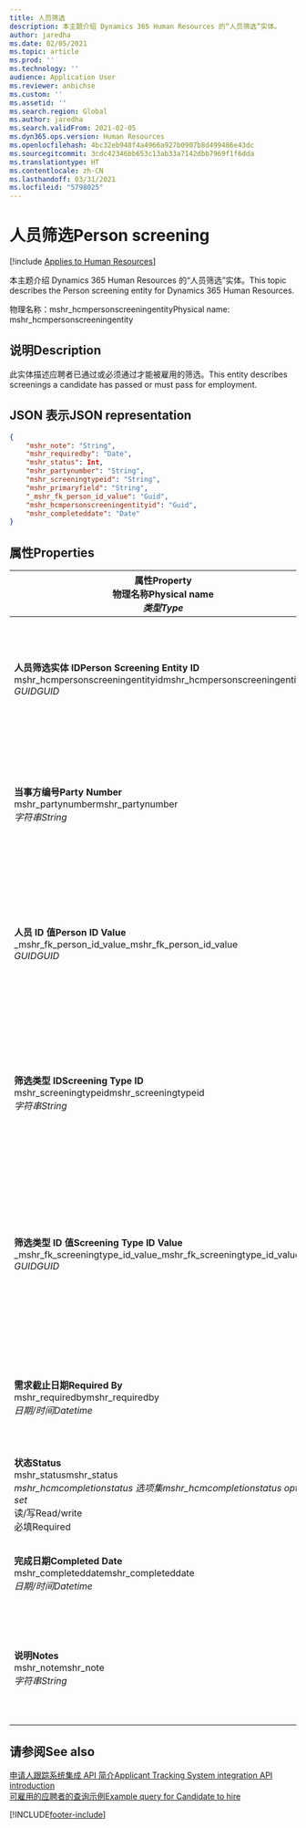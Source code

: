 ```yaml
---
title: 人员筛选
description: 本主题介绍 Dynamics 365 Human Resources 的“人员筛选”实体。
author: jaredha
ms.date: 02/05/2021
ms.topic: article
ms.prod: ''
ms.technology: ''
audience: Application User
ms.reviewer: anbichse
ms.custom: ''
ms.assetid: ''
ms.search.region: Global
ms.author: jaredha
ms.search.validFrom: 2021-02-05
ms.dyn365.ops.version: Human Resources
ms.openlocfilehash: 4bc32eb948f4a4966a927b0907b8d499486e43dc
ms.sourcegitcommit: 3cdc42346bb653c13ab33a7142dbb7969f1f6dda
ms.translationtype: HT
ms.contentlocale: zh-CN
ms.lasthandoff: 03/31/2021
ms.locfileid: "5798025"
---
```

# <a name="person-screening"></a><span data-ttu-id="9a35c-103">人员筛选</span><span class="sxs-lookup"><span data-stu-id="9a35c-103">Person screening</span></span>

[!include [Applies to Human Resources](../includes/applies-to-hr.md)]

<span data-ttu-id="9a35c-104">本主题介绍 Dynamics 365 Human Resources 的“人员筛选”实体。</span><span class="sxs-lookup"><span data-stu-id="9a35c-104">This topic describes the Person screening entity for Dynamics 365 Human Resources.</span></span>

<span data-ttu-id="9a35c-105">物理名称：mshr_hcmpersonscreeningentity</span><span class="sxs-lookup"><span data-stu-id="9a35c-105">Physical name: mshr_hcmpersonscreeningentity</span></span>

## <a name="description"></a><span data-ttu-id="9a35c-106">说明</span><span class="sxs-lookup"><span data-stu-id="9a35c-106">Description</span></span>

<span data-ttu-id="9a35c-107">此实体描述应聘者已通过或必须通过才能被雇用的筛选。</span><span class="sxs-lookup"><span data-stu-id="9a35c-107">This entity describes screenings a candidate has passed or must pass for employment.</span></span>

## <a name="json-representation"></a><span data-ttu-id="9a35c-108">JSON 表示</span><span class="sxs-lookup"><span data-stu-id="9a35c-108">JSON representation</span></span>

```json
{
    "mshr_note": "String",
    "mshr_requiredby": "Date",
    "mshr_status": Int,
    "mshr_partynumber": "String",
    "mshr_screeningtypeid": "String",
    "mshr_primaryfield": "String",
    "_mshr_fk_person_id_value": "Guid",
    "mshr_hcmpersonscreeningentityid": "Guid",
    "mshr_completeddate": "Date"
}
```

## <a name="properties"></a><span data-ttu-id="9a35c-109">属性</span><span class="sxs-lookup"><span data-stu-id="9a35c-109">Properties</span></span>

| <span data-ttu-id="9a35c-110">属性</span><span class="sxs-lookup"><span data-stu-id="9a35c-110">Property</span></span><br><span data-ttu-id="9a35c-111">**物理名称**</span><span class="sxs-lookup"><span data-stu-id="9a35c-111">**Physical name**</span></span><br><span data-ttu-id="9a35c-112">**_类型_**</span><span class="sxs-lookup"><span data-stu-id="9a35c-112">**_Type_**</span></span> | <span data-ttu-id="9a35c-113">使用</span><span class="sxs-lookup"><span data-stu-id="9a35c-113">Use</span></span> | <span data-ttu-id="9a35c-114">说明</span><span class="sxs-lookup"><span data-stu-id="9a35c-114">Description</span></span> |
| --- | --- | --- |
| <span data-ttu-id="9a35c-115">**人员筛选实体 ID**</span><span class="sxs-lookup"><span data-stu-id="9a35c-115">**Person Screening Entity ID**</span></span><br><span data-ttu-id="9a35c-116">mshr_hcmpersonscreeningentityid</span><span class="sxs-lookup"><span data-stu-id="9a35c-116">mshr_hcmpersonscreeningentityid</span></span><br><span data-ttu-id="9a35c-117">*GUID*</span><span class="sxs-lookup"><span data-stu-id="9a35c-117">*GUID*</span></span> | <span data-ttu-id="9a35c-118">只读</span><span class="sxs-lookup"><span data-stu-id="9a35c-118">Read-only</span></span><br><span data-ttu-id="9a35c-119">必填</span><span class="sxs-lookup"><span data-stu-id="9a35c-119">Required</span></span><br><span data-ttu-id="9a35c-120">系统生成</span><span class="sxs-lookup"><span data-stu-id="9a35c-120">System-generated</span></span> | <span data-ttu-id="9a35c-121">人员筛选记录的唯一主要标识符。</span><span class="sxs-lookup"><span data-stu-id="9a35c-121">Unique primary identifier for the person screening record.</span></span> |
| <span data-ttu-id="9a35c-122">**当事方编号**</span><span class="sxs-lookup"><span data-stu-id="9a35c-122">**Party Number**</span></span><br><span data-ttu-id="9a35c-123">mshr_partynumber</span><span class="sxs-lookup"><span data-stu-id="9a35c-123">mshr_partynumber</span></span><br><span data-ttu-id="9a35c-124">*字符串*</span><span class="sxs-lookup"><span data-stu-id="9a35c-124">*String*</span></span> | <span data-ttu-id="9a35c-125">读/写</span><span class="sxs-lookup"><span data-stu-id="9a35c-125">Read/write</span></span><br><span data-ttu-id="9a35c-126">必填</span><span class="sxs-lookup"><span data-stu-id="9a35c-126">Required</span></span> | <span data-ttu-id="9a35c-127">与应聘者关联的当事方（人员）编号。</span><span class="sxs-lookup"><span data-stu-id="9a35c-127">The party (person) number associated with the candidate.</span></span> |
| <span data-ttu-id="9a35c-128">**人员 ID 值**</span><span class="sxs-lookup"><span data-stu-id="9a35c-128">**Person ID Value**</span></span><br><span data-ttu-id="9a35c-129">_mshr_fk_person_id_value</span><span class="sxs-lookup"><span data-stu-id="9a35c-129">_mshr_fk_person_id_value</span></span><br><span data-ttu-id="9a35c-130">*GUID*</span><span class="sxs-lookup"><span data-stu-id="9a35c-130">*GUID*</span></span> | <span data-ttu-id="9a35c-131">只读</span><span class="sxs-lookup"><span data-stu-id="9a35c-131">Read-only</span></span><br><span data-ttu-id="9a35c-132">必填</span><span class="sxs-lookup"><span data-stu-id="9a35c-132">Required</span></span><br><span data-ttu-id="9a35c-133">外键：mshr_dirpersonentity 的 mshr_dirpersonentityid</span><span class="sxs-lookup"><span data-stu-id="9a35c-133">Foreign key: mshr_dirpersonentityid of mshr_dirpersonentity</span></span> | <span data-ttu-id="9a35c-134">系统生成的当事方（人员）实体记录的标识符。</span><span class="sxs-lookup"><span data-stu-id="9a35c-134">The system-generated identifier of the party (person) entity record.</span></span> |
| <span data-ttu-id="9a35c-135">**筛选类型 ID**</span><span class="sxs-lookup"><span data-stu-id="9a35c-135">**Screening Type ID**</span></span><br><span data-ttu-id="9a35c-136">mshr_screeningtypeid</span><span class="sxs-lookup"><span data-stu-id="9a35c-136">mshr_screeningtypeid</span></span><br><span data-ttu-id="9a35c-137">*字符串*</span><span class="sxs-lookup"><span data-stu-id="9a35c-137">*String*</span></span> | <span data-ttu-id="9a35c-138">读/写</span><span class="sxs-lookup"><span data-stu-id="9a35c-138">Read/write</span></span><br><span data-ttu-id="9a35c-139">必填</span><span class="sxs-lookup"><span data-stu-id="9a35c-139">Required</span></span><br><span data-ttu-id="9a35c-140">外键：ScreeningType</span><span class="sxs-lookup"><span data-stu-id="9a35c-140">Foreign key: ScreeningType</span></span> | <span data-ttu-id="9a35c-141">Human Resources 中定义的筛选类型的标识符。</span><span class="sxs-lookup"><span data-stu-id="9a35c-141">The identifier of the screening type defined in Human Resources.</span></span> |
| <span data-ttu-id="9a35c-142">**筛选类型 ID 值**</span><span class="sxs-lookup"><span data-stu-id="9a35c-142">**Screening Type ID Value**</span></span><br><span data-ttu-id="9a35c-143">_mshr_fk_screeningtype_id_value</span><span class="sxs-lookup"><span data-stu-id="9a35c-143">_mshr_fk_screeningtype_id_value</span></span><br><span data-ttu-id="9a35c-144">*GUID*</span><span class="sxs-lookup"><span data-stu-id="9a35c-144">*GUID*</span></span> | <span data-ttu-id="9a35c-145">只读</span><span class="sxs-lookup"><span data-stu-id="9a35c-145">Read-only</span></span><br><span data-ttu-id="9a35c-146">必填</span><span class="sxs-lookup"><span data-stu-id="9a35c-146">Required</span></span><br><span data-ttu-id="9a35c-147">外键：mshr_hcmscreeningtypeentity 的 mshr_hcmscreeningtypeentityid</span><span class="sxs-lookup"><span data-stu-id="9a35c-147">Foreign key: mshr_hcmscreeningtypeentityid of mshr_hcmscreeningtypeentity</span></span> | <span data-ttu-id="9a35c-148">系统生成的关联实体中筛选类型记录的标识符。</span><span class="sxs-lookup"><span data-stu-id="9a35c-148">System-generated identifier for the screening type record in the associated entity.</span></span> |
| <span data-ttu-id="9a35c-149">**需求截止日期**</span><span class="sxs-lookup"><span data-stu-id="9a35c-149">**Required By**</span></span><br><span data-ttu-id="9a35c-150">mshr_requiredby</span><span class="sxs-lookup"><span data-stu-id="9a35c-150">mshr_requiredby</span></span><br><span data-ttu-id="9a35c-151">*日期/时间*</span><span class="sxs-lookup"><span data-stu-id="9a35c-151">*Datetime*</span></span> | <span data-ttu-id="9a35c-152">读/写</span><span class="sxs-lookup"><span data-stu-id="9a35c-152">Read/write</span></span><br><span data-ttu-id="9a35c-153">可选</span><span class="sxs-lookup"><span data-stu-id="9a35c-153">Optional</span></span> | <span data-ttu-id="9a35c-154">要求在此之前完成筛选的日期。</span><span class="sxs-lookup"><span data-stu-id="9a35c-154">The date by which the screening is required to be completed.</span></span> |
| <span data-ttu-id="9a35c-155">**状态**</span><span class="sxs-lookup"><span data-stu-id="9a35c-155">**Status**</span></span><br><span data-ttu-id="9a35c-156">mshr_status</span><span class="sxs-lookup"><span data-stu-id="9a35c-156">mshr_status</span></span><br><span data-ttu-id="9a35c-157">*mshr_hcmcompletionstatus 选项集*</span><span class="sxs-lookup"><span data-stu-id="9a35c-157">*mshr_hcmcompletionstatus option set*</span></span><br><span data-ttu-id="9a35c-158">读/写</span><span class="sxs-lookup"><span data-stu-id="9a35c-158">Read/write</span></span><br><span data-ttu-id="9a35c-159">必填</span><span class="sxs-lookup"><span data-stu-id="9a35c-159">Required</span></span> | <span data-ttu-id="9a35c-160">提供用于筛选的应聘者状态。</span><span class="sxs-lookup"><span data-stu-id="9a35c-160">Provides the candidate’s status for the screening.</span></span> |
| <span data-ttu-id="9a35c-161">**完成日期**</span><span class="sxs-lookup"><span data-stu-id="9a35c-161">**Completed Date**</span></span><br><span data-ttu-id="9a35c-162">mshr_completeddate</span><span class="sxs-lookup"><span data-stu-id="9a35c-162">mshr_completeddate</span></span><br><span data-ttu-id="9a35c-163">*日期/时间*</span><span class="sxs-lookup"><span data-stu-id="9a35c-163">*Datetime*</span></span> | <span data-ttu-id="9a35c-164">读/写</span><span class="sxs-lookup"><span data-stu-id="9a35c-164">Read/write</span></span><br><span data-ttu-id="9a35c-165">可选</span><span class="sxs-lookup"><span data-stu-id="9a35c-165">Optional</span></span> | <span data-ttu-id="9a35c-166">筛选完成的日期。</span><span class="sxs-lookup"><span data-stu-id="9a35c-166">The date the screening was completed.</span></span> |
| <span data-ttu-id="9a35c-167">**说明**</span><span class="sxs-lookup"><span data-stu-id="9a35c-167">**Notes**</span></span><br><span data-ttu-id="9a35c-168">mshr_note</span><span class="sxs-lookup"><span data-stu-id="9a35c-168">mshr_note</span></span><br><span data-ttu-id="9a35c-169">*字符串*</span><span class="sxs-lookup"><span data-stu-id="9a35c-169">*String*</span></span> | <span data-ttu-id="9a35c-170">读/写</span><span class="sxs-lookup"><span data-stu-id="9a35c-170">Read/write</span></span><br><span data-ttu-id="9a35c-171">可选</span><span class="sxs-lookup"><span data-stu-id="9a35c-171">Optional</span></span> | <span data-ttu-id="9a35c-172">招聘经理和招聘人员使用的说明。</span><span class="sxs-lookup"><span data-stu-id="9a35c-172">Notes for use by hiring managers and recruiters.</span></span> |

## <a name="see-also"></a><span data-ttu-id="9a35c-173">请参阅</span><span class="sxs-lookup"><span data-stu-id="9a35c-173">See also</span></span>

[<span data-ttu-id="9a35c-174">申请人跟踪系统集成 API 简介</span><span class="sxs-lookup"><span data-stu-id="9a35c-174">Applicant Tracking System integration API introduction</span></span>](hr-admin-integration-ats-api-introduction.md)<br>
[<span data-ttu-id="9a35c-175">可雇用的应聘者的查询示例</span><span class="sxs-lookup"><span data-stu-id="9a35c-175">Example query for Candidate to hire</span></span>](hr-admin-integration-ats-api-candidate-to-hire-example-query.md)



[!INCLUDE[footer-include](../includes/footer-banner.md)]